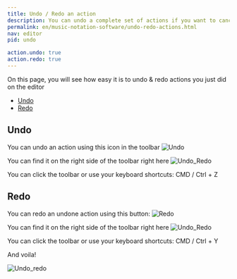 ```yaml
---
title: Undo / Redo an action
description: You can undo a complete set of actions if you want to cancel what you just composed
permalink: en/music-notation-software/undo-redo-actions.html
nav: editor
pid: undo

action.undo: true
action.redo: true
---
```


On this page, you will see how easy it is to undo & redo actions you just did on the editor

* [Undo](#undo)
* [Redo](#redo)

## Undo

You can undo an action using this icon in the toolbar ![Undo](https://prod.flat-cdn.com/img/icons/editorActions/undo.svg)

You can find it on the right side of the toolbar right here ![Undo_Redo](/help/assets/img/editor/undo_redo_position.png)

You can click the toolbar or use your keyboard shortcuts: <span class="kbs"><span class="kb-container"><span class="kb">CMD / Ctrl </span> + <span class="kb">Z</span></span></span>

## Redo

You can redo an undone action using this button: ![Redo](https://prod.flat-cdn.com/img/icons/editorActions/redo.svg)

You can find it on the right side of the toolbar right here ![Undo_Redo](/help/assets/img/editor/undo_redo_position.png)

You can click the toolbar or use your keyboard shortcuts: <span class="kbs"><span class="kb-container"><span class="kb">CMD / Ctrl </span> + <span class="kb">Y</span></span></span>

And voila!

![Undo_redo](/help/assets/img/editor/undo_redo.gif)

